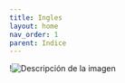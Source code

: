 ```yaml
---
title: Ingles
layout: home
nav_order: 1
parent: Indice
---
```


!![Descripción de la imagen](https://www.iestetuan.es/img/stories/13.jpg)
